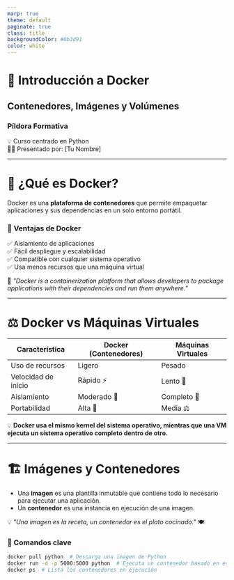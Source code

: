 ```yaml
---
marp: true
theme: default
paginate: true
class: title
backgroundColor: #0b3d91
color: white
---
```


# 🚀 Introducción a Docker  
## Contenedores, Imágenes y Volúmenes  
### Píldora Formativa  
💡 Curso centrado en Python  
👨‍🏫 Presentado por: [Tu Nombre]

---

# 🐳 ¿Qué es Docker?

Docker es una **plataforma de contenedores** que permite empaquetar aplicaciones y sus dependencias en un solo entorno portátil.

### 🔹 **Ventajas de Docker**
✅ Aislamiento de aplicaciones  
✅ Fácil despliegue y escalabilidad  
✅ Compatible con cualquier sistema operativo  
✅ Usa menos recursos que una máquina virtual  

🎤 _"Docker is a containerization platform that allows developers to package applications with their dependencies and run them anywhere."_

---

# ⚖️ Docker vs Máquinas Virtuales  

| Característica       | Docker (Contenedores) | Máquinas Virtuales |
|----------------------|----------------------|--------------------|
| Uso de recursos     | Ligero               | Pesado            |
| Velocidad de inicio | Rápido ⚡            | Lento 🐢          |
| Aislamiento         | Moderado 🔄          | Completo 🛑       |
| Portabilidad        | Alta 🚀              | Media ⚖️          |

💡 **Docker usa el mismo kernel del sistema operativo, mientras que una VM ejecuta un sistema operativo completo dentro de otro.**

---

# 🏗️ Imágenes y Contenedores  

- Una **imagen** es una plantilla inmutable que contiene todo lo necesario para ejecutar una aplicación.  
- Un **contenedor** es una instancia en ejecución de una imagen.  

💡 _"Una imagen es la receta, un contenedor es el plato cocinado."_ 🍽️  

### 🚀 Comandos clave  
```bash
docker pull python  # Descarga una imagen de Python
docker run -d -p 5000:5000 python  # Ejecuta un contenedor basado en esa imagen
docker ps  # Lista los contenedores en ejecución
